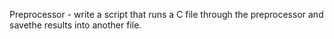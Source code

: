 Preprocessor - write a script that runs a C file through the preprocessor and savethe results into another file.
